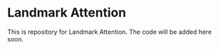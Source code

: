 # Landmark Attention

This is repository for Landmark Attention. The code will be added here soon. 
